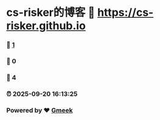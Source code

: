 # cs-risker的博客 :link: https://cs-risker.github.io 
### :page_facing_up: [1](https://cs-risker.github.io/tag.html) 
### :speech_balloon: 0 
### :hibiscus: 4 
### :alarm_clock: 2025-09-20 16:13:25 
### Powered by :heart: [Gmeek](https://github.com/Meekdai/Gmeek)

